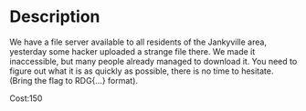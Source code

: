 # Description

We have a file server available to all residents of the Jankyville area, yesterday some hacker uploaded a strange file there. We made it inaccessible, but many people already managed to download it. You need to figure out what it is as quickly as possible, there is no time to hesitate. (Bring the flag to RDG{...} format).

Cost:150
